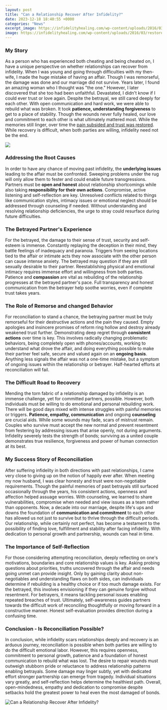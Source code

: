 ```yaml
---
layout: post
title: "Can a Relationship Recover After Infidelity?"
date: 2023-12-18 18:40:55 +0000
categories: "News"
excerpt_image: https://infidelityhealing.com/wp-content/uploads/2016/03/restore-trust-in-a-relationship.jpg
image: https://infidelityhealing.com/wp-content/uploads/2016/03/restore-trust-in-a-relationship.jpg
---
```


### My Story
As a person who has experienced both cheating and being cheated on, I have a unique perspective on whether relationships can recover from infidelity. When I was young and going through difficulties with my then-wife, I made the huge mistake of having an affair. Though I was remorseful, the damage was done and our marriage did not survive. Years later, I found an amazing woman who I thought was "the one." However, I later discovered that she too had been unfaithful. Devastated, I didn't know if I could ever trust or love again.
Despite the betrayal, we still cared deeply for each other. With open communication and hard work, we were able to rebuild what was broken. It took **patience, understanding forgiveness** to get to a place of stability. Though the wounds never fully healed, our love and commitment to each other is what ultimately mattered most. While the memories still linger, over time the [pain subsided and trust was restored](https://store.fi.io.vn/chihuahua-summer-vintage3422-t-shirt). While recovery is difficult, when both parties are willing, infidelity need not be the end.

![](http://infidelityhealing.com/wp-content/uploads/2017/11/restoring-your-relationship.png)
### Addressing the Root Causes 
In order to have any chance of moving past infidelity, the **underlying issues** leading to the affair must be confronted. Sweeping problems under the rug will only allow them to fester and could enable future transgressions. Partners must be **open and honest** about relationship shortcomings while also taking **responsibility for their own actions**. Compromise, active listening and self-reflection are key. Unresolved conflicts related to things like communication styles, intimacy issues or emotional neglect should be addressed through counseling if needed. Without understanding and resolving relationship deficiencies, the urge to stray could resurface during future difficulties.
### The Betrayed Partner's Experience  
For the betrayed, the damage to their sense of trust, security and self-esteem is immense. Constantly replaying the deception in their mind, they battle feelings of inadequacy and paranoia. Triggers from seeing locations tied to the affair or intimate acts they now associate with the other person can cause intense anxiety. The betrayed may question if they are still sexually desirable to their partner. Reestablishing physical and emotional intimacy requires immense effort and willingness from both parties. Patience and **compassion** are vital as rebuilding of the relationship progresses at the betrayed partner's pace. Full transparency and honest communication from the betrayer help soothe worries, even if complete trust takes years. 
### The Role of Remorse and changed Behavior
For reconciliation to stand a chance, the betraying partner must be truly remorseful for their destructive actions and the pain they caused. Empty apologies and insincere promises of reform ring hollow and destroy already weakened trust further. Demonstrating deep regret through **consistent actions** over time is key. This involves radically changing problematic behaviors, being completely open with phones/accounts, working to understand what drove the affair, and doing everything possible to make their partner feel safe, secure and valued again on an **ongoing basis**. Anything less signals the affair was not a one-time mistake, but a symptom of ongoing issues within the relationship or betrayer. Half-hearted efforts at reconciliation will fail.
### The Difficult Road to Recovery
Mending the torn fabric of a relationship damaged by infidelity is an immense challenge, yet for committed partners, possible. However, both individuals must be willing to do emotional and personal rebuilding work. There will be good days mixed with intense struggles with painful memories or triggers. **Patience, empathy, communication** and ongoing **counseling** are crucial aids. While some wounds may fade, scars of mistrust remain. Couples who survive must accept the new normal and prevent resentment from festering by addressing issues that arise openly, not during arguments. Infidelity severely tests the strength of bonds; surviving as a united couple demonstrates true resilience, forgiveness and power of human connection at its best.
### My Success Story of Reconciliation 
After suffering infidelity in both directions with past relationships, I came very close to giving up on the notion of happily ever after. When meeting my now husband, I was clear honesty and trust were non-negotiable requirements. Though the painful memories of past betrayals still surfaced occasionally through the years, his consistent actions, openness and affection helped assuage worries. With counseling, we learned to share vulnerabilities, compromise when needed and view issues as a team rather than opponents. Now, a decade into our marriage, despite life's ups and downs the foundation of **communication and commitment** to each other has allowed us not just to survive but to thrive through the difficult periods. Our relationship, while certainly not perfect, has become a testament to the possibility of finding love, fulfillment and stability after facing infidelity. With dedication to personal growth and partnership, wounds can heal in time.
### The Importance of Self-Reflection
For those considering attempting reconciliation, deeply reflecting on one's motivations, boundaries and core relationship values is key. Asking probing questions about priorities, truths uncovered through the affair and needs going unmet can provide insight. Only by gaining clarity about non-negotiables and understanding flaws on both sides, can individuals determine if rebuilding is a healthy choice or if too much damage exists. For the betrayed, this involves envisioning if they can genuine forgive without resentment. For betrayers, it means tackling personal issues enabling repeated breaches of trust. Ultimately, self-awareness guides partners towards the difficult work of reconciling thoughtfully or moving forward in a constructive manner. Honest self-evaluation provides direction during a confusing time.
### Conclusion - Is Reconciliation Possible?
In conclusion, while infidelity scars relationships deeply and recovery is an arduous journey, reconciliation is possible when both parties are willing to do the difficult emotional labor. However, this requires openness, commitment to personal growth, patience and a foundation of honest communication to rebuild what was lost. The desire to repair wounds must outweigh stubborn pride or reluctance to address relationship patterns enabling betrayals. Some damage may linger subtly, yet with dedicated effort stronger partnership can emerge from tragedy. Individual situations vary greatly, and self-reflection helps determine the healthiest path. Overall, open-mindedness, empathy and dedication to compromise despite setbacks hold the greatest power to heal even the most damaged of bonds.

![Can a Relationship Recover After Infidelity?](https://infidelityhealing.com/wp-content/uploads/2016/03/restore-trust-in-a-relationship.jpg)